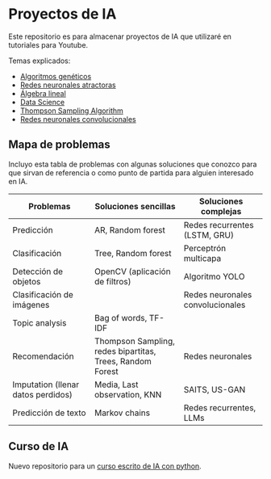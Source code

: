 # Proyectos de IA
Este repositorio es para almacenar proyectos de IA que utilizaré en tutoriales para Youtube.  

Temas explicados:
* [Algoritmos genéticos](./Algoritmos_geneticos/README.md)
* [Redes neuronales atractoras](./ANN/README.md)
* [Álgebra lineal](./Algebra_lineal/README.md)
* [Data Science](./data_science/README.md)
* [Thompson Sampling Algorithm](./ThompsonSampling/Readme.md)
* [Redes neuronales convolucionales](./CNN/Readme.md)

## Mapa de problemas 

Incluyo esta tabla de problemas con algunas soluciones que conozco para que sirvan de referencia o como punto de partida para alguien interesado en IA.

| Problemas      | Soluciones sencillas      | Soluciones complejas      |
| ------------- | ------------- | ------------- |
| Predicción | AR, Random forest | Redes recurrentes (LSTM, GRU) |
| Clasificación | Tree, Random forest | Perceptrón multicapa |
| Detección de objetos | OpenCV (aplicación de filtros) | Algoritmo YOLO |
| Clasificación de imágenes |  | Redes neuronales convolucionales |
| Topic analysis | Bag of words, TF-IDF | |
| Recomendación | Thompson Sampling, redes bipartitas, Trees, Random Forest | Redes neuronales |
| Imputation (llenar datos perdidos) | Media, Last observation, KNN | SAITS, US-GAN |
| Predicción de texto | Markov chains | Redes recurrentes, LLMs |



## Curso de IA
Nuevo repositorio para un [curso escrito de IA con python](https://github.com/danielTeniente/curso-IA).

